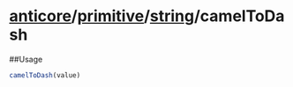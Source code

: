 # [anticore](../../../../../#reference)/[primitive](../../#reference)/[string](../#reference)/<a name="reference">camelToDash</a>

##Usage

```js
camelToDash(value)
```